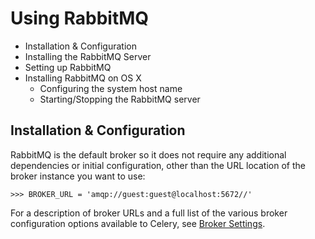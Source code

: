 # Using RabbitMQ

* Installation & Configuration  
* Installing the RabbitMQ Server  
 * Setting up RabbitMQ  
 * Installing RabbitMQ on OS X  
   * Configuring the system host name  
   * Starting/Stopping the RabbitMQ server  



## Installation & Configuration

RabbitMQ is the default broker so it does not require any additional dependencies or initial configuration, other than the URL location of the broker instance you want to use:

```
>>> BROKER_URL = 'amqp://guest:guest@localhost:5672//'
```
For a description of broker URLs and a full list of the various broker configuration options available to Celery, see [Broker Settings](http://docs.celeryproject.org/en/latest/configuration.html#conf-broker-settings).

